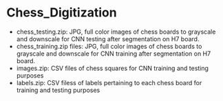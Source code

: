 # Chess_Digitization

- chess_testing.zip: JPG, full color images of chess boards to grayscale and downscale for CNN testing after segmentation on H7 board.
- chess_training.zip files: JPG, full color images of chess boards to grayscale and downscale for CNN training after segmentation on H7 board.
- images.zip: CSV files of chess squares for CNN training and testing purposes
- labels.zip: CSV filess of labels pertaining to each chess board for training and testing purposes
